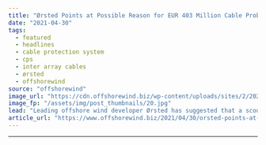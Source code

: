```yaml
---
title: "Ørsted Points at Possible Reason for EUR 403 Million Cable Problem"
date: "2021-04-30"
tags: 
  - featured
  - headlines
  - cable protection system
  - cps
  - inter array cables
  - ørsted
  - offshorewind
source: "offshorewind"
image_url: "https://cdn.offshorewind.biz/wp-content/uploads/sites/2/2021/04/30091004/%C3%98rsted-Points-at-Possible-Reason-for-EUR-403-Million-Cable-Issue.jpg"
image_fp: "/assets/img/post_thumbnails/20.jpg"
lead: "Leading offshore wind developer Ørsted has suggested that a scour protection method which left"
article_url: "https://www.offshorewind.biz/2021/04/30/orsted-points-at-possible-reason-for-eur-403-million-cable-problem/"
---
```


---
